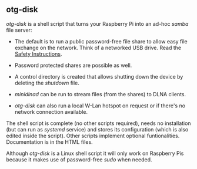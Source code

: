 
## otg-disk

_otg-disk_ is a shell script that turns your Raspberry Pi into an
ad-hoc _samba_ file server:

 - The default is to run a public password-free file share to allow
   easy file exchange on the network.  Think of a networked USB
   drive.  Read the [Safety Instructions][1].

 - Password protected shares are possible as well.

 - A control directory is created that allows shutting down the device
   by deleting the _shutdown_ file.

 - _minidlnad_ can be run to stream files (from the shares) to DLNA
   clients.

 - _otg-disk_ can also run a local W-Lan hotspot on request or if
   there's no network connection available.

The shell script is complete (no other scripts required), needs no
installation (but can run as _systemd_ service) and stores its
configuration (which is also edited inside the script).  Other
scripts implement optional funtionalities.  Documentation is in the
HTML files.

Although _otg-disk_ is a Linux shell script it will only work on
Raspberry Pis because it makes use of password-free _sudo_ when
needed.

 [1]: safety-instructions.html (Safety Instructions)

